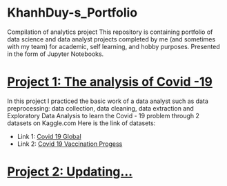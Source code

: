 # KhanhDuy-s_Portfolio
Compilation of analytics project
This repository is containing portfolio of data science and data analyst projects completed by me (and sometimes with my team) for academic, self learning, and hobby purposes. Presented in the form of Jupyter Notebooks.

# [Project 1: The analysis of Covid -19](https://github.com/thkduy2001/KhanhDuy-s_Portfolio/tree/main/Project1_TheAnalysisOfCovid19)
In this project I practiced the basic work of a data analyst such as data preprocessing: data collection, data cleaning, data extraction and Exploratory Data Analysis to learn the Covid - 19 problem through 2 datasets on Kaggle.com
Here is the link of datasets:
- Link 1: [Covid 19 Global](https://www.kaggle.com/datasets/josephassaker/covid19-global-dataset)
- Link 2: [Covid 19 Vaccination Progess](https://www.kaggle.com/datasets/gpreda/covid-world-vaccination-progress)

# [Project 2: Updating...]()


